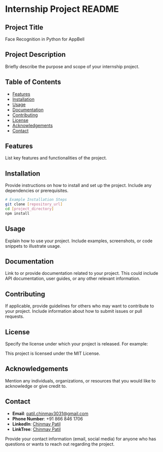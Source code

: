 # Internship Project README

## Project Title

Face Recognition in Python for AppBell

## Project Description

Briefly describe the purpose and scope of your internship project.

## Table of Contents

- [Features](#features)
- [Installation](#installation)
- [Usage](#usage)
- [Documentation](#documentation)
- [Contributing](#contributing)
- [License](#license)
- [Acknowledgements](#acknowledgements)
- [Contact](#contact)

## Features

List key features and functionalities of the project. 

## Installation

Provide instructions on how to install and set up the project. Include any dependencies or prerequisites.

```bash
# Example Installation Steps
git clone [repository_url]
cd [project_directory]
npm install
```

## Usage

Explain how to use your project. Include examples, screenshots, or code snippets to illustrate usage.

## Documentation

Link to or provide documentation related to your project. This could include API documentation, user guides, or any other relevant information.

## Contributing

If applicable, provide guidelines for others who may want to contribute to your project. Include information about how to submit issues or pull requests.

## License

Specify the license under which your project is released. For example:

This project is licensed under the MIT License.

## Acknowledgements

Mention any individuals, organizations, or resources that you would like to acknowledge or give credit to.

## Contact

* **Email**: [patil.chinmay3031@gmail.com](mailto:patil.chinmay3031@gmail.com)
* **Phone Number**: +91 866 846 1706
* **LinkedIn**: [Chinmay Patil](https://www.linkedin.com/in/chinmay-patil-2ba27729b/)
* **LinkTree**: [Chinmay Patil](https://linktr.ee/murderouscoder)

Provide your contact information (email, social media) for anyone who has questions or wants to reach out regarding the project.
